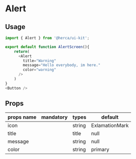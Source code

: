 # Alert

## Usage

```js
import { Alert } from '@herca/ui-kit';

export default function AlertScreen(){
    return(
      <Alert
        title="Warning"
        message="Hello everybody, im here."
        color="warning"
      />
    )
}
<Button />
```

## Props

| props name           | mandatory | types   | default                                                  |
| -------------------- | --------- | ------- | -------------------------------------------------------- |
| icon             |          | string | ExlamationMark                                            |
| title              |         | title    | null                                              |
| message       |           | string  | null       |
| color          |           | string  | primary       |
